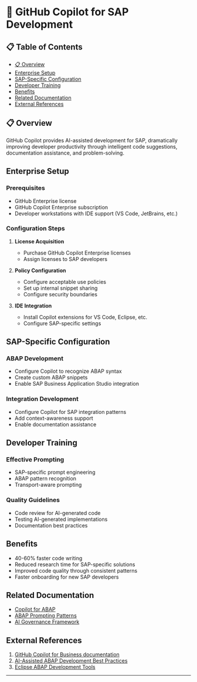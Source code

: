 # 📄 GitHub Copilot for SAP Development

## 📋 Table of Contents

- [📋 Overview](#overview)
- [Enterprise Setup](#enterprise-setup)
- [SAP-Specific Configuration](#sap-specific-configuration)
- [Developer Training](#developer-training)
- [Benefits](#benefits)
- [Related Documentation](#related-documentation)
- [External References](#external-references)


## 📋 Overview

GitHub Copilot provides AI-assisted development for SAP, dramatically improving developer productivity through intelligent code suggestions, documentation assistance, and problem-solving.

## Enterprise Setup

### Prerequisites

- GitHub Enterprise license
- GitHub Copilot Enterprise subscription
- Developer workstations with IDE support (VS Code, JetBrains, etc.)

### Configuration Steps

1. **License Acquisition**
   - Purchase GitHub Copilot Enterprise licenses
   - Assign licenses to SAP developers

2. **Policy Configuration**
   - Configure acceptable use policies
   - Set up internal snippet sharing
   - Configure security boundaries

3. **IDE Integration**
   - Install Copilot extensions for VS Code, Eclipse, etc.
   - Configure SAP-specific settings

## SAP-Specific Configuration

### ABAP Development

- Configure Copilot to recognize ABAP syntax
- Create custom ABAP snippets
- Enable SAP Business Application Studio integration

### Integration Development

- Configure Copilot for SAP integration patterns
- Add context-awareness support
- Enable documentation assistance

## Developer Training

### Effective Prompting

- SAP-specific prompt engineering
- ABAP pattern recognition
- Transport-aware prompting

### Quality Guidelines

- Code review for AI-generated code
- Testing AI-generated implementations
- Documentation best practices

## Benefits

- 40-60% faster code writing
- Reduced research time for SAP-specific solutions
- Improved code quality through consistent patterns
- Faster onboarding for new SAP developers

## Related Documentation

- [Copilot for ABAP](../development/copilot-for-abap.md)
- [ABAP Prompting Patterns](../../examples/copilot-prompts/abap-patterns.md)
- [AI Governance Framework](../security/ai-governance-framework.md)

## External References

1. [GitHub Copilot for Business documentation](https://docs.github.com/en/copilot/overview-of-github-copilot/about-github-copilot-for-business)
2. [AI-Assisted ABAP Development Best Practices](https://developers.sap.com/tutorials/abap-environment-a4c-inbound-communication.html)
3. [Eclipse ABAP Development Tools](https://tools.hana.ondemand.com/#abap) 
---


